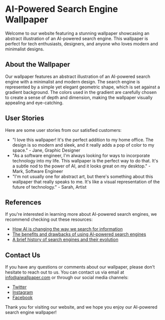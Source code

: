 <!--
Write me content for website with wallpaper which alt text is:

"A wallpaper featuring an abstract illustration of an AI-powered search engine, with a minimalist and modern design, set against a gradient background."

The name/title of the page should not be 1:1 copy of the alt text but rather a real content of the website which is using this wallpaper.

- Use markdown format 
- Start with the heading
- The content should look like a real website 
- Include real sections like references, contact, user stories, etc. use things relevant to the page purpose.
- Feel free to use structure like headings, bullets, numbering, blockquotes, paragraphs, horizontal lines, etc.
- You can use formatting like bold or _italic_
- You can include UTF-8 emojis
- Links should be only #hash anchors (and you can refer to the document itself)
- Do not include images
-->

<!--font:"Montserrat"-->

# AI-Powered Search Engine Wallpaper

Welcome to our website featuring a stunning wallpaper showcasing an abstract illustration of an AI-powered search engine. This wallpaper is perfect for tech enthusiasts, designers, and anyone who loves modern and minimalist designs.

## About the Wallpaper

Our wallpaper features an abstract illustration of an AI-powered search engine with a minimalist and modern design. The search engine is represented by a simple yet elegant geometric shape, which is set against a gradient background. The colors used in the gradient are carefully chosen to create a sense of depth and dimension, making the wallpaper visually appealing and eye-catching.

## User Stories

Here are some user stories from our satisfied customers:

- "I love this wallpaper! It's the perfect addition to my home office. The design is so modern and sleek, and it really adds a pop of color to my space." - Jane, Graphic Designer
- "As a software engineer, I'm always looking for ways to incorporate technology into my life. This wallpaper is the perfect way to do that. It's a subtle nod to the power of AI, and it looks great on my desktop." - Mark, Software Engineer
- "I'm not usually one for abstract art, but there's something about this wallpaper that really speaks to me. It's like a visual representation of the future of technology." - Sarah, Artist

## References

If you're interested in learning more about AI-powered search engines, we recommend checking out these resources:

- [How AI is changing the way we search for information](#)
- [The benefits and drawbacks of using AI-powered search engines](#)
- [A brief history of search engines and their evolution](#)

## Contact Us

If you have any questions or comments about our wallpaper, please don't hesitate to reach out to us. You can contact us via email at [info@aiwallpaper.com](mailto:info@aiwallpaper.com) or through our social media channels:

- [Twitter](#)
- [Instagram](#)
- [Facebook](#)

Thank you for visiting our website, and we hope you enjoy our AI-powered search engine wallpaper!
